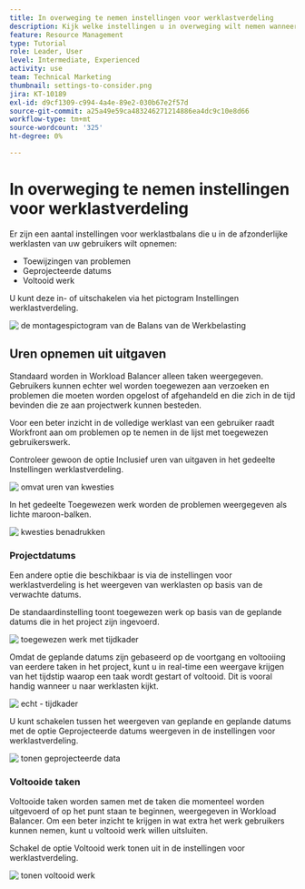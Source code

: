 ```yaml
---
title: In overweging te nemen instellingen voor werklastverdeling
description: Kijk welke instellingen u in overweging wilt nemen wanneer u in de afzonderlijke werklasten van uw gebruikers duikt.
feature: Resource Management
type: Tutorial
role: Leader, User
level: Intermediate, Experienced
activity: use
team: Technical Marketing
thumbnail: settings-to-consider.png
jira: KT-10189
exl-id: d9cf1309-c994-4a4e-89e2-030b67e2f57d
source-git-commit: a25a49e59ca483246271214886ea4dc9c10e8d66
workflow-type: tm+mt
source-wordcount: '325'
ht-degree: 0%

---
```


# In overweging te nemen instellingen voor werklastverdeling

Er zijn een aantal instellingen voor werklastbalans die u in de afzonderlijke werklasten van uw gebruikers wilt opnemen:

* Toewijzingen van problemen
* Geprojecteerde datums
* Voltooid werk


U kunt deze in- of uitschakelen via het pictogram Instellingen werklastverdeling.

![&#x200B; de montagespictogram van de Balans van de Werkbelasting &#x200B;](assets/STC_01.png)

## Uren opnemen uit uitgaven

Standaard worden in Workload Balancer alleen taken weergegeven. Gebruikers kunnen echter wel worden toegewezen aan verzoeken en problemen die moeten worden opgelost of afgehandeld en die zich in de tijd bevinden die ze aan projectwerk kunnen besteden.

Voor een beter inzicht in de volledige werklast van een gebruiker raadt Workfront aan om problemen op te nemen in de lijst met toegewezen gebruikerswerk.

Controleer gewoon de optie Inclusief uren van uitgaven in het gedeelte Instellingen werklastverdeling.

![&#x200B; omvat uren van kwesties &#x200B;](assets/STC_02.png)

In het gedeelte Toegewezen werk worden de problemen weergegeven als lichte maroon-balken.

![&#x200B; kwesties benadrukken &#x200B;](assets/STC_03.png)

### Projectdatums

Een andere optie die beschikbaar is via de instellingen voor werklastverdeling is het weergeven van werklasten op basis van de verwachte datums.

De standaardinstelling toont toegewezen werk op basis van de geplande datums die in het project zijn ingevoerd.

![&#x200B; toegewezen werk met tijdkader &#x200B;](assets/STC_04.png)

Omdat de geplande datums zijn gebaseerd op de voortgang en voltooiing van eerdere taken in het project, kunt u in real-time een weergave krijgen van het tijdstip waarop een taak wordt gestart of voltooid. Dit is vooral handig wanneer u naar werklasten kijkt.

![&#x200B; echt - tijdkader &#x200B;](assets/STC_05.png)

U kunt schakelen tussen het weergeven van geplande en geplande datums met de optie Geprojecteerde datums weergeven in de instellingen voor werklastverdeling.

![&#x200B; tonen geprojecteerde data &#x200B;](assets/STC_06.png)

### Voltooide taken

Voltooide taken worden samen met de taken die momenteel worden uitgevoerd of op het punt staan te beginnen, weergegeven in Workload Balancer. Om een beter inzicht te krijgen in wat extra het werk gebruikers kunnen nemen, kunt u voltooid werk willen uitsluiten.

Schakel de optie Voltooid werk tonen uit in de instellingen voor werklastverdeling.

![&#x200B; tonen voltooid werk &#x200B;](assets/STC_07.png)
